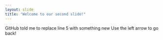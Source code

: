 ```yaml
---
layout: slide
title: "Welcome to our second slide!"
---
```

GitHub told me to replace line 5 with something new
Use the left arrow to go back!
